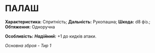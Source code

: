 ﻿# ПАЛАШ

**Характеристика:** Спритність; **Дальність:** Рукопашна; **Шкода:** d8 фіз.; **Обтяження:** Одноручна

**Особливість:** ***Надійний:*** +1 до кидків атаки.

*Основна зброя - Тир 1*